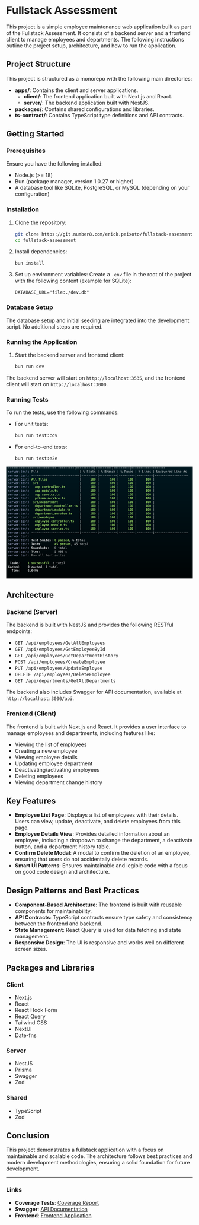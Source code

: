 # Fullstack Assessment

This project is a simple employee maintenance web application built as part of the Fullstack Assessment. It consists of a backend server and a frontend client to manage employees and departments. The following instructions outline the project setup, architecture, and how to run the application.

## Project Structure

This project is structured as a monorepo with the following main directories:

- **apps/**: Contains the client and server applications.
  - **client/**: The frontend application built with Next.js and React.
  - **server/**: The backend application built with NestJS.
- **packages/**: Contains shared configurations and libraries.
- **ts-contract/**: Contains TypeScript type definitions and API contracts.

## Getting Started

### Prerequisites

Ensure you have the following installed:

- Node.js (>= 18)
- Bun (package manager, version 1.0.27 or higher)
- A database tool like SQLite, PostgreSQL, or MySQL (depending on your configuration)

### Installation

1. Clone the repository:
    ```bash
    git clone https://git.number8.com/erick.peixoto/fullstack-assesment.git
    cd fullstack-assessment
    ```

2. Install dependencies:
    ```bash
    bun install
    ```

3. Set up environment variables:
    Create a `.env` file in the root of the project with the following content (example for SQLite):
    ```env
    DATABASE_URL="file:./dev.db"
    ```

### Database Setup

The database setup and initial seeding are integrated into the development script. No additional steps are required.

### Running the Application

1. Start the backend server and frontend client:
    ```bash
    bun run dev
    ```

The backend server will start on `http://localhost:3535`, and the frontend client will start on `http://localhost:3000`.

### Running Tests

To run the tests, use the following commands:

- For unit tests:
    ```bash
    bun run test:cov
    ```

- For end-to-end tests:
    ```bash
    bun run test:e2e
    ```

![Unit Tests](apps/client/public/repo/unit-tests.png)

## Architecture

### Backend (Server)

The backend is built with NestJS and provides the following RESTful endpoints:

- `GET /api/employees/GetAllEmployees`
- `GET /api/employees/GetEmployeeById`
- `GET /api/employees/GetDepartmentHistory`
- `POST /api/employees/CreateEmployee`
- `PUT /api/employees/UpdateEmployee`
- `DELETE /api/employees/DeleteEmployee`
- `GET /api/departments/GetAllDepartments`

The backend also includes Swagger for API documentation, available at `http://localhost:3000/api`.

### Frontend (Client)

The frontend is built with Next.js and React. It provides a user interface to manage employees and departments, including features like:

- Viewing the list of employees
- Creating a new employee
- Viewing employee details
- Updating employee department
- Deactivating/activating employees
- Deleting employees
- Viewing department change history

## Key Features

- **Employee List Page**: Displays a list of employees with their details. Users can view, update, deactivate, and delete employees from this page.
- **Employee Details View**: Provides detailed information about an employee, including a dropdown to change the department, a deactivate button, and a department history table.
- **Confirm Delete Modal**: A modal to confirm the deletion of an employee, ensuring that users do not accidentally delete records.
- **Smart UI Patterns**: Ensures maintainable and legible code with a focus on good code design and architecture.

## Design Patterns and Best Practices

- **Component-Based Architecture**: The frontend is built with reusable components for maintainability.
- **API Contracts**: TypeScript contracts ensure type safety and consistency between the frontend and backend.
- **State Management**: React Query is used for data fetching and state management.
- **Responsive Design**: The UI is responsive and works well on different screen sizes.

## Packages and Libraries

### Client

- Next.js
- React
- React Hook Form
- React Query
- Tailwind CSS
- NextUI
- Date-fns

### Server

- NestJS
- Prisma
- Swagger
- Zod

### Shared

- TypeScript
- Zod

## Conclusion

This project demonstrates a fullstack application with a focus on maintainable and scalable code. The architecture follows best practices and modern development methodologies, ensuring a solid foundation for future development.

---

### Links

- **Coverage Tests**: [Coverage Report](http://localhost:3535/coverage)
- **Swagger**: [API Documentation](http://localhost:3535/api)
- **Frontend**: [Frontend Application](http://localhost:3000)
